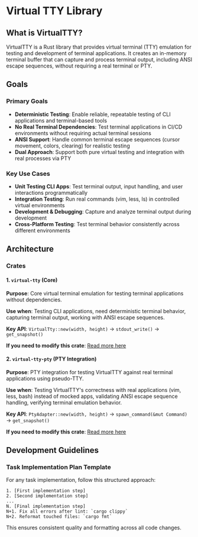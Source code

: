 # Virtual TTY Library

## What is VirtualTTY?

VirtualTTY is a Rust library that provides virtual terminal (TTY) emulation for testing and development of terminal applications. It creates an in-memory terminal buffer that can capture and process terminal output, including ANSI escape sequences, without requiring a real terminal or PTY.

## Goals

### Primary Goals
- **Deterministic Testing**: Enable reliable, repeatable testing of CLI applications and terminal-based tools
- **No Real Terminal Dependencies**: Test terminal applications in CI/CD environments without requiring actual terminal sessions
- **ANSI Support**: Handle common terminal escape sequences (cursor movement, colors, clearing) for realistic testing
- **Dual Approach**: Support both pure virtual testing and integration with real processes via PTY

### Key Use Cases
- **Unit Testing CLI Apps**: Test terminal output, input handling, and user interactions programmatically
- **Integration Testing**: Run real commands (vim, less, ls) in controlled virtual environments
- **Development & Debugging**: Capture and analyze terminal output during development
- **Cross-Platform Testing**: Test terminal behavior consistently across different environments

## Architecture

### Crates

#### 1. `virtual-tty` (Core)
**Purpose**: Core virtual terminal emulation for testing terminal applications without dependencies.

**Use when**: Testing CLI applications, need deterministic terminal behavior, capturing terminal output, working with ANSI escape sequences.

**Key API**: `VirtualTty::new(width, height)` → `stdout_write()` → `get_snapshot()`

**If you need to modify this crate**: [Read more here](crates/virtual-tty/Claude.md)

#### 2. `virtual-tty-pty` (PTY Integration)
**Purpose**: PTY integration for testing VirtualTTY against real terminal applications using pseudo-TTY.

**Use when**: Testing VirtualTTY's correctness with real applications (vim, less, bash) instead of mocked apps, validating ANSI escape sequence handling, verifying terminal emulation behavior.

**Key API**: `PtyAdapter::new(width, height)` → `spawn_command(&mut Command)` → `get_snapshot()`

**If you need to modify this crate**: [Read more here](crates/virtual-tty-pty/Claude.md)

## Development Guidelines

### Task Implementation Plan Template
For any task implementation, follow this structured approach:

```
1. [First implementation step]
2. [Second implementation step]
...
N. [Final implementation step]
N+1. Fix all errors after lint: `cargo clippy`
N+2. Reformat touched files: `cargo fmt`
```

This ensures consistent quality and formatting across all code changes.